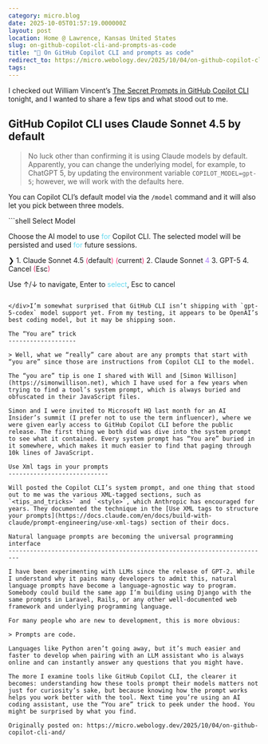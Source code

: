 ```yaml
---
category: micro.blog
date: 2025-10-05T01:57:19.000000Z
layout: post
location: Home @ Lawrence, Kansas United States
slug: on-github-copilot-cli-and-prompts-as-code
title: "🤖 On GitHub Copilot CLI and prompts as code"
redirect_to: https://micro.webology.dev/2025/10/04/on-github-copilot-cli-and/
tags: 
---
```


I checked out William Vincent’s [The Secret Prompts in GitHub Copilot CLI](https://wsvincent.com/copilot-cli-secret-prompts/) tonight, and I wanted to share a few tips and what stood out to me.

GitHub Copilot CLI uses Claude Sonnet 4.5 by default
----------------------------------------------------

> No luck other than confirming it is using Claude models by default. Apparently, you can change the underlying model, for example, to ChatGPT 5, by updating the environment variable `COPILOT_MODEL=gpt-5`; however, we will work with the defaults here.

You can Copilot CLI’s default model via the `/model` command and it will also let you pick between three models.

<div class="highlight">```shell
 Select Model

 Choose the AI model to use <span style="color:#66d9ef">for</span> Copilot CLI. The selected model will be persisted and used <span style="color:#66d9ef">for</span> future sessions.

 ❯ 1. Claude Sonnet 4.5 <span style="color:#f92672">(</span>default<span style="color:#f92672">)</span> <span style="color:#f92672">(</span>current<span style="color:#f92672">)</span>
   2. Claude Sonnet <span style="color:#ae81ff">4</span>
   3. GPT-5
   4. Cancel <span style="color:#f92672">(</span>Esc<span style="color:#f92672">)</span>

 Use ↑/↓ to navigate, Enter to <span style="color:#66d9ef">select</span>, Esc to cancel

```

</div>I’m somewhat surprised that GitHub CLI isn’t shipping with `gpt-5-codex` model support yet. From my testing, it appears to be OpenAI’s best coding model, but it may be shipping soon.

The “You are” trick
-------------------

> Well, what we “really” care about are any prompts that start with “you are” since those are instructions from Copilot CLI to the model.

The “you are” tip is one I shared with Will and [Simon Willison](https://simonwillison.net), which I have used for a few years when trying to find a tool’s system prompt, which is always buried and obfuscated in their JavaScript files.

Simon and I were invited to Microsoft HQ last month for an AI Insider’s summit (I prefer not to use the term influencer), where we were given early access to GitHub Copilot CLI before the public release. The first thing we both did was dive into the system prompt to see what it contained. Every system prompt has “You are” buried in it somewhere, which makes it much easier to find that paging through 10k lines of JavaScript.

Use Xml tags in your prompts
----------------------------

Will posted the Copilot CLI’s system prompt, and one thing that stood out to me was the various XML-tagged sections, such as `<tips_and_tricks>` and `<style>`, which Anthropic has encouraged for years. They documented the technique in the [Use XML tags to structure your prompts](https://docs.claude.com/en/docs/build-with-claude/prompt-engineering/use-xml-tags) section of their docs.

Natural language prompts are becoming the universal programming interface
-------------------------------------------------------------------------

I have been experimenting with LLMs since the release of GPT-2. While I understand why it pains many developers to admit this, natural language prompts have become a language-agnostic way to program. Somebody could build the same app I’m building using Django with the same prompts in Laravel, Rails, or any other well-documented web framework and underlying programming language.

For many people who are new to development, this is more obvious:

> Prompts are code.

Languages like Python aren’t going away, but it’s much easier and faster to develop when pairing with an LLM assistant who is always online and can instantly answer any questions that you might have.

The more I examine tools like GitHub Copilot CLI, the clearer it becomes: understanding how these tools prompt their models matters not just for curiosity’s sake, but because knowing how the prompt works helps you work better with the tool. Next time you’re using an AI coding assistant, use the “You are” trick to peek under the hood. You might be surprised by what you find.

Originally posted on: https://micro.webology.dev/2025/10/04/on-github-copilot-cli-and/